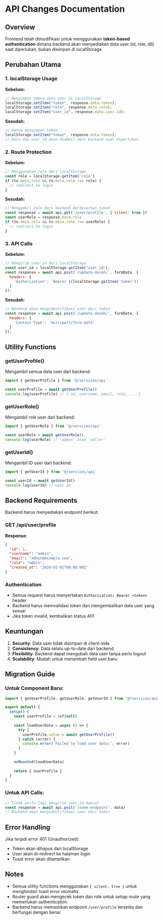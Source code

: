 # API Changes Documentation

## Overview
Frontend telah dimodifikasi untuk menggunakan **token-based authentication** dimana backend akan menyediakan data user (id, role, dll) saat diperlukan, bukan disimpan di localStorage.

## Perubahan Utama

### 1. localStorage Usage
**Sebelum:**
```javascript
// Menyimpan semua data user di localStorage
localStorage.setItem("token", response.data.token);
localStorage.setItem("role", response.data.role);
localStorage.setItem("user_id", response.data.user.id);
```

**Sesudah:**
```javascript
// Hanya menyimpan token
localStorage.setItem("token", response.data.token);
// Role dan user_id akan diambil dari backend saat diperlukan
```

### 2. Route Protection
**Sebelum:**
```javascript
// Menggunakan role dari localStorage
const role = localStorage.getItem('role')
if (to.meta.role && to.meta.role !== role) {
  // redirect ke login
}
```

**Sesudah:**
```javascript
// Mengambil role dari backend berdasarkan token
const response = await api.get('/user/profile', { silent: true })
const userRole = response.data.role
if (to.meta.role && to.meta.role !== userRole) {
  // redirect ke login
}
```

### 3. API Calls
**Sebelum:**
```javascript
// Mengirim user_id dari localStorage
const user_id = localStorage.getItem("user_id");
const response = await api.post(`/update-denah/`, formData, {
  headers: {
    'Authorization': `Bearer ${localStorage.getItem('token')}`
  }
});
```

**Sesudah:**
```javascript
// Backend akan mengidentifikasi user dari token
const response = await api.post(`/update-denah/`, formData, {
  headers: {
    'Content-Type': 'multipart/form-data'
  }
});
```

## Utility Functions

### getUserProfile()
Mengambil semua data user dari backend:
```javascript
import { getUserProfile } from '@/services/api'

const userProfile = await getUserProfile()
console.log(userProfile) // { id, username, email, role, ... }
```

### getUserRole()
Mengambil role user dari backend:
```javascript
import { getUserRole } from '@/services/api'

const userRole = await getUserRole()
console.log(userRole) // 'admin' atau 'seller'
```

### getUserId()
Mengambil ID user dari backend:
```javascript
import { getUserId } from '@/services/api'

const userId = await getUserId()
console.log(userId) // user ID
```

## Backend Requirements

Backend harus menyediakan endpoint berikut:

### GET /api/user/profile
**Response:**
```json
{
  "id": 1,
  "username": "admin",
  "email": "admin@example.com",
  "role": "admin",
  "created_at": "2024-01-01T00:00:00Z"
}
```

### Authentication
- Semua request harus menyertakan `Authorization: Bearer <token>` header
- Backend harus memvalidasi token dan mengembalikan data user yang sesuai
- Jika token invalid, kembalikan status 401

## Keuntungan

1. **Security**: Data user tidak disimpan di client-side
2. **Consistency**: Data selalu up-to-date dari backend
3. **Flexibility**: Backend dapat mengubah data user tanpa perlu logout
4. **Scalability**: Mudah untuk menambah field user baru

## Migration Guide

### Untuk Component Baru:
```javascript
import { getUserProfile, getUserRole, getUserId } from '@/services/api'

export default {
  setup() {
    const userProfile = ref(null)
    
    const loadUserData = async () => {
      try {
        userProfile.value = await getUserProfile()
      } catch (error) {
        console.error('Failed to load user data:', error)
      }
    }
    
    onMounted(loadUserData)
    
    return { userProfile }
  }
}
```

### Untuk API Calls:
```javascript
// Tidak perlu lagi mengirim user_id manual
const response = await api.post('/some-endpoint', data)
// Backend akan mengidentifikasi user dari token
```

## Error Handling

Jika terjadi error 401 (Unauthorized):
- Token akan dihapus dari localStorage
- User akan di-redirect ke halaman login
- Toast error akan ditampilkan

## Notes

- Semua utility functions menggunakan `{ silent: true }` untuk menghindari toast error otomatis
- Router guard akan mengecek token dan role untuk setiap route yang memerlukan authentication
- Backend harus memastikan endpoint `/user/profile` tersedia dan berfungsi dengan benar
